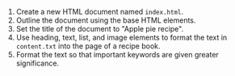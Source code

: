 1. Create a new HTML document named `index.html`.
2. Outline the document using the base HTML elements.
3. Set the title of the document to "Apple pie recipe".
4. Use heading, text, list, and image elements to format the text in `content.txt` into the page of a recipe book.
5. Format the text so that important keywords are given greater significance.
